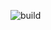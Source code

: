 ![build](https://github.com/javagurulv/bsu_java_internship_2023/actions/workflows/build.yaml/badge.svg)
